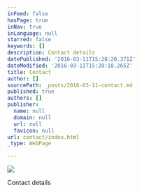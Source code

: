 ```yaml
---
inFeed: false
hasPage: true
inNav: true
inLanguage: null
starred: false
keywords: []
description: Contact details
datePublished: '2016-03-11T15:28:20.371Z'
dateModified: '2016-03-11T15:28:18.265Z'
title: Contact
author: []
sourcePath: _posts/2016-03-11-contact.md
published: true
authors: []
publisher:
  name: null
  domain: null
  url: null
  favicon: null
url: contact/index.html
_type: WebPage

---
```

![](https://the-grid-user-content.s3-us-west-2.amazonaws.com/8d1e5f0e-56b7-4c94-90c9-39412805bcf3.jpg)

Contact details